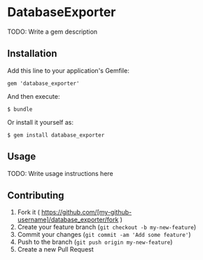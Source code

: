 # DatabaseExporter

TODO: Write a gem description

## Installation

Add this line to your application's Gemfile:

    gem 'database_exporter'

And then execute:

    $ bundle

Or install it yourself as:

    $ gem install database_exporter

## Usage

TODO: Write usage instructions here

## Contributing

1. Fork it ( https://github.com/[my-github-username]/database_exporter/fork )
2. Create your feature branch (`git checkout -b my-new-feature`)
3. Commit your changes (`git commit -am 'Add some feature'`)
4. Push to the branch (`git push origin my-new-feature`)
5. Create a new Pull Request
